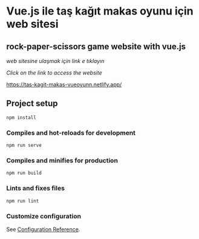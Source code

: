 # Vue.js ile taş kağıt makas oyunu için web sitesi

## rock-paper-scissors game website with vue.js

*web sitesine ulaşmak için link e tıklayın*

*Click on the link to access the website*

https://tas-kagit-makas-vueoyunn.netlify.app/

## Project setup
```
npm install
```

### Compiles and hot-reloads for development
```
npm run serve
```

### Compiles and minifies for production
```
npm run build
```

### Lints and fixes files
```
npm run lint
```

### Customize configuration
See [Configuration Reference](https://cli.vuejs.org/config/).
